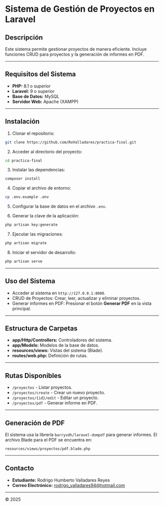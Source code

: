 # Sistema de Gestión de Proyectos en Laravel

## Descripción
Este sistema permite gestionar proyectos de manera eficiente. Incluye funciones CRUD para proyectos y la generación de informes en PDF.

---

## Requisitos del Sistema
- **PHP:** 8.1 o superior
- **Laravel:** 9 o superior
- **Base de Datos:** MySQL
- **Servidor Web:** Apache (XAMPP)

---

## Instalación
1. Clonar el repositorio:
```bash
git clone https://github.com/RoValladares/practica-final.git
```

2. Acceder al directorio del proyecto:
```bash
cd practica-final
```

3. Instalar las dependencias:
```bash
composer install
```

4. Copiar el archivo de entorno:
```bash
cp .env.example .env
```

5. Configurar la base de datos en el archivo `.env`.

6. Generar la clave de la aplicación:
```bash
php artisan key:generate
```

7. Ejecutar las migraciones:
```bash
php artisan migrate
```

8. Iniciar el servidor de desarrollo:
```bash
php artisan serve
```

---

## Uso del Sistema
- Acceder al sistema en `http://127.0.0.1:8000`.
- CRUD de Proyectos: Crear, leer, actualizar y eliminar proyectos.
- Generar informes en PDF: Presionar el botón **Generar PDF** en la vista principal.

---

## Estructura de Carpetas
- **app/Http/Controllers:** Controladores del sistema.
- **app/Models:** Modelos de la base de datos.
- **resources/views:** Vistas del sistema (Blade).
- **routes/web.php:** Definición de rutas.

---

## Rutas Disponibles
- `/proyectos` - Listar proyectos.
- `/proyectos/create` - Crear un nuevo proyecto.
- `/proyectos/{id}/edit` - Editar un proyecto.
- `/proyectos/pdf` - Generar informe en PDF.

---

## Generación de PDF
El sistema usa la librería `barryvdh/laravel-dompdf` para generar informes. El archivo Blade para el PDF se encuentra en:
```plaintext
resources/views/proyectos/pdf.blade.php
```

---

## Contacto
- **Estudiante:** Rodrigo Humberto Valladares Reyes
- **Correo Electrónico:** rodrigo_valladares94@hotmail.com

---

© 2025

